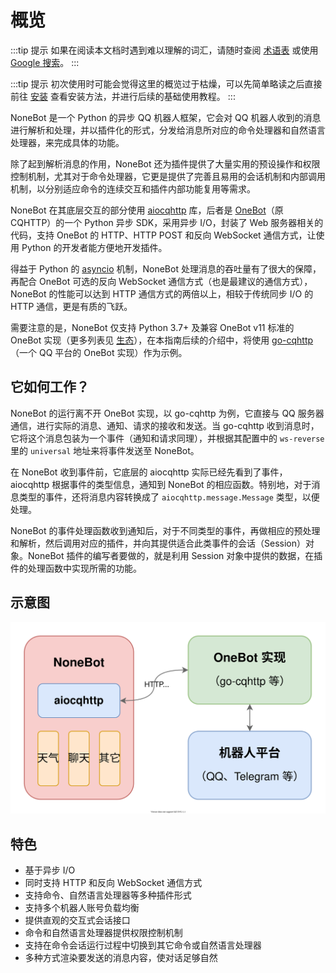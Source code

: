 # 概览

:::tip 提示
如果在阅读本文档时遇到难以理解的词汇，请随时查阅 [术语表](../glossary.md) 或使用 [Google 搜索](https://www.google.com/ncr)。
:::

:::tip 提示
初次使用时可能会觉得这里的概览过于枯燥，可以先简单略读之后直接前往 [安装](./installation.md) 查看安装方法，并进行后续的基础使用教程。
:::

NoneBot 是一个 Python 的异步 QQ 机器人框架，它会对 QQ 机器人收到的消息进行解析和处理，并以插件化的形式，分发给消息所对应的命令处理器和自然语言处理器，来完成具体的功能。

除了起到解析消息的作用，NoneBot 还为插件提供了大量实用的预设操作和权限控制机制，尤其对于命令处理器，它更是提供了完善且易用的会话机制和内部调用机制，以分别适应命令的连续交互和插件内部功能复用等需求。

NoneBot 在其底层交互的部分使用 [aiocqhttp](https://github.com/nonebot/aiocqhttp) 库，后者是 [OneBot](https://github.com/botuniverse/onebot)（原 CQHTTP）的一个 Python 异步 SDK，采用异步 I/O，封装了 Web 服务器相关的代码，支持 OneBot 的 HTTP、HTTP POST 和反向 WebSocket 通信方式，让使用 Python 的开发者能方便地开发插件。

得益于 Python 的 [asyncio](https://docs.python.org/3/library/asyncio.html) 机制，NoneBot 处理消息的吞吐量有了很大的保障，再配合 OneBot 可选的反向 WebSocket 通信方式（也是最建议的通信方式），NoneBot 的性能可以达到 HTTP 通信方式的两倍以上，相较于传统同步 I/O 的 HTTP 通信，更是有质的飞跃。

需要注意的是，NoneBot 仅支持 Python 3.7+ 及兼容 OneBot v11 标准的 OneBot 实现（更多列表见 [生态](https://github.com/botuniverse/onebot/blob/471015484e6361ef42bf3314ecb3261c6133266a/ecosystem.md)），在本指南后续的介绍中，将使用 [go-cqhttp](https://github.com/Mrs4s/go-cqhttp)（一个 QQ 平台的 OneBot 实现）作为示例。

## 它如何工作？

NoneBot 的运行离不开 OneBot 实现，以 go-cqhttp 为例，它直接与 QQ 服务器通信，进行实际的消息、通知、请求的接收和发送。当 go-cqhttp 收到消息时，它将这个消息包装为一个事件（通知和请求同理），并根据其配置中的 `ws-reverse` 里的 `universal` 地址来将事件发送至 NoneBot。

在 NoneBot 收到事件前，它底层的 aiocqhttp 实际已经先看到了事件，aiocqhttp 根据事件的类型信息，通知到 NoneBot 的相应函数。特别地，对于消息类型的事件，还将消息内容转换成了 `aiocqhttp.message.Message` 类型，以便处理。

NoneBot 的事件处理函数收到通知后，对于不同类型的事件，再做相应的预处理和解析，然后调用对应的插件，并向其提供适合此类事件的会话（Session）对象。NoneBot 插件的编写者要做的，就是利用 Session 对象中提供的数据，在插件的处理函数中实现所需的功能。

## 示意图

![NoneBot 工作原理](../assets/NoneBot.svg)

## 特色

- 基于异步 I/O
- 同时支持 HTTP 和反向 WebSocket 通信方式
- 支持命令、自然语言处理器等多种插件形式
- 支持多个机器人账号负载均衡
- 提供直观的交互式会话接口
- 命令和自然语言处理器提供权限控制机制
- 支持在命令会话运行过程中切换到其它命令或自然语言处理器
- 多种方式渲染要发送的消息内容，使对话足够自然
